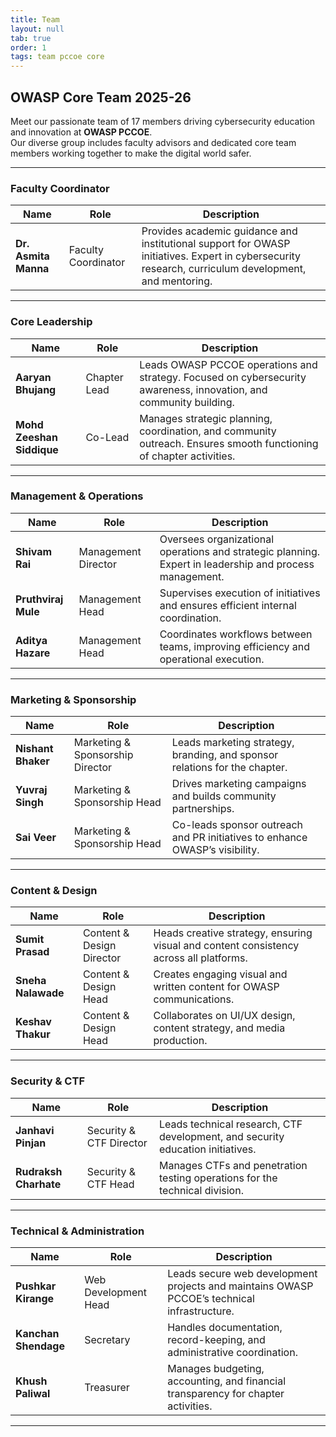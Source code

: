 ```yaml
---
title: Team
layout: null
tab: true
order: 1
tags: team pccoe core
---
```


## OWASP Core Team 2025-26

Meet our passionate team of 17 members driving cybersecurity education and innovation at **OWASP PCCOE**.  
Our diverse group includes faculty advisors and dedicated core team members working together to make the digital world safer.

---

### Faculty Coordinator

| Name | Role | Description |
|------|------|--------------|
| **Dr. Asmita Manna** | Faculty Coordinator | Provides academic guidance and institutional support for OWASP initiatives. Expert in cybersecurity research, curriculum development, and mentoring. |

---

### Core Leadership

| Name | Role | Description |
|------|------|--------------|
| **Aaryan Bhujang** | Chapter Lead | Leads OWASP PCCOE operations and strategy. Focused on cybersecurity awareness, innovation, and community building. |
| **Mohd Zeeshan Siddique** | Co-Lead | Manages strategic planning, coordination, and community outreach. Ensures smooth functioning of chapter activities. |

---

### Management & Operations

| Name | Role | Description |
|------|------|--------------|
| **Shivam Rai** | Management Director | Oversees organizational operations and strategic planning. Expert in leadership and process management. |
| **Pruthviraj Mule** | Management Head | Supervises execution of initiatives and ensures efficient internal coordination. |
| **Aditya Hazare** | Management Head | Coordinates workflows between teams, improving efficiency and operational execution. |

---

### Marketing & Sponsorship

| Name | Role | Description |
|------|------|--------------|
| **Nishant Bhaker** | Marketing & Sponsorship Director | Leads marketing strategy, branding, and sponsor relations for the chapter. |
| **Yuvraj Singh** | Marketing & Sponsorship Head | Drives marketing campaigns and builds community partnerships. |
| **Sai Veer** | Marketing & Sponsorship Head | Co-leads sponsor outreach and PR initiatives to enhance OWASP’s visibility. |

---

### Content & Design

| Name | Role | Description |
|------|------|--------------|
| **Sumit Prasad** | Content & Design Director | Heads creative strategy, ensuring visual and content consistency across all platforms. |
| **Sneha Nalawade** | Content & Design Head | Creates engaging visual and written content for OWASP communications. |
| **Keshav Thakur** | Content & Design Head | Collaborates on UI/UX design, content strategy, and media production. |

---

### Security & CTF

| Name | Role | Description |
|------|------|--------------|
| **Janhavi Pinjan** | Security & CTF Director | Leads technical research, CTF development, and security education initiatives. |
| **Rudraksh Charhate** | Security & CTF Head | Manages CTFs and penetration testing operations for the technical division. |

---

### Technical & Administration

| Name | Role | Description |
|------|------|--------------|
| **Pushkar Kirange** | Web Development Head | Leads secure web development projects and maintains OWASP PCCOE’s technical infrastructure. |
| **Kanchan Shendage** | Secretary | Handles documentation, record-keeping, and administrative coordination. |
| **Khush Paliwal** | Treasurer | Manages budgeting, accounting, and financial transparency for chapter activities. |

---
